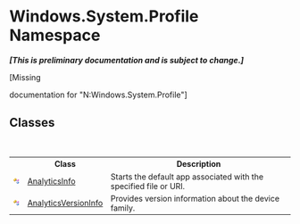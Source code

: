 # Windows.System.Profile Namespace
 _**\[This is preliminary documentation and is subject to change.\]**_

\[Missing <summary> documentation for "N:Windows.System.Profile"\]


## Classes
&nbsp;<table><tr><th></th><th>Class</th><th>Description</th></tr><tr><td>![Public class](media/pubclass.gif "Public class")</td><td><a href="T_Windows_System_Profile_AnalyticsInfo">AnalyticsInfo</a></td><td>
Starts the default app associated with the specified file or URI.</td></tr><tr><td>![Public class](media/pubclass.gif "Public class")</td><td><a href="T_Windows_System_Profile_AnalyticsVersionInfo">AnalyticsVersionInfo</a></td><td>
Provides version information about the device family.</td></tr></table>&nbsp;
